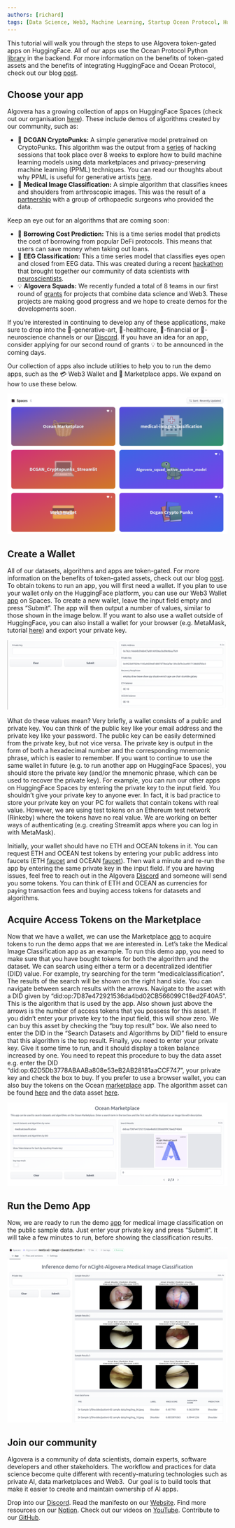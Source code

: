 ```yaml
---
authors: [richard]
tags: [Data Science, Web3, Machine Learning, Startup Ocean Protocol, HuggingFace ]
---
```

This tutorial will walk you through the steps to use Algovera token-gated apps on HuggingFace. All of our apps use the Ocean Protocol Python [library](https://github.com/oceanprotocol/ocean.py) in the backend. For more information on the benefits of token-gated assets and the benefits of integrating HuggingFace and Ocean Protocol, check out our blog [post](https://docs.algovera.ai/blog/2022/01/04/Using%20the%20Ocean%20Marketplace%20with%20HuggingFace%20Apps,%20Algorithms%20and%20Datasets).
<!--truncate-->

## Choose your app

Algovera has a growing collection of apps on HuggingFace Spaces (check out our organisation [here](https://huggingface.co/AlgoveraAI)). These include demos of algorithms created by our community, such as:

- 🎨 **DCGAN CryptoPunks:** A simple generative model pretrained on CryptoPunks. This algorithm was the output from a [series](https://www.youtube.com/watch?v=AThhcQrjRQk&list=PLgIrgqrkZC93qCxZFx_kWzk2vFdvgJjJI) of hacking sessions that took place over 8 weeks to explore how to build machine learning models using data marketplaces and privacy-preserving machine learning (PPML) techniques. You can read our thoughts about why PPML is useful for generative artists [here](https://docs.algovera.ai/blog/2021/12/07/Unlocking%20more%20value%20for%20NFT%20enthusiasts%20by%20bringing%20access%20to%20generative%20art%20algorithms%20on-chain).
- 🏥 **Medical Image Classification:** A simple algorithm that classifies knees and shoulders from arthroscopic images. This was the result of a [partnership](https://docs.algovera.ai/blog/2022/01/24/Announcing%20Algovera%E2%80%99s%20Partnership%20with%20nCight%20to%20develop%20a%20medical%20image%20classification%20algorithm) with a group of orthopaedic surgeons who provided the data.

Keep an eye out for an algorithms that are coming soon:

- 💸 **Borrowing Cost Prediction:** This is a time series model that predicts the cost of borrowing from popular DeFi protocols. This means that users can save money when taking out loans.
- 🧠 **EEG Classification:** This a time series model that classifies eyes open and closed from EEG data. This was created during a recent [hackathon](https://www.notion.so/AlgoLYNXathon-Sign-Up-b2362fb5ac28462aaaba0d502cbe89ab) that brought together our community of data scientists with [neuroscientists](https://www.phas3.io/lynx).
- 💡 **Algovera Squads:** We recently funded a total of 8 teams in our first round of [grants](https://docs.algovera.ai/blog/2021/12/23/Introducing%20Algovera%20AI%20x%20Web3%20Grants) for projects that combine data science and Web3. These projects are making good progress and we hope to create demos for the developments soon.

If you’re interested in continuing to develop any of these applications, make sure to drop into the 🎨-generative-art, 🏥-healthcare, 💸-financial or 🧠-neuroscience channels or our [Discord](https://discord.com/invite/e65RuHSDS5). If you have an idea for an app, consider applying for our second round of grants 💡 to be announced in the coming days.

Our collection of apps also include utilities to help you to run the demo apps, such as the 💳 Web3 Wallet and 🧺 Marketplace apps. We expand on how to use these below.

![huggingface](./hf.png)

## Create a Wallet

All of our datasets, algorithms and apps are token-gated. For more information on the benefits of token-gated assets, check out our blog [post](https://docs.algovera.ai/blog/2022/01/04/Using%20the%20Ocean%20Marketplace%20with%20HuggingFace%20Apps,%20Algorithms%20and%20Datasets). To obtain tokens to run an app, you will first need a wallet. If you plan to use your wallet only on the HuggingFace platform, you can use our Web3 Wallet [app](https://huggingface.co/spaces/AlgoveraAI/web3-wallet) on Spaces. To create a new wallet, leave the input field empty and press “Submit”. The app will then output a number of values, similar to those shown in the image below. If you want to also use a wallet outside of HuggingFace, you can also install a wallet for your browser (e.g. MetaMask, tutorial [here](https://docs.oceanprotocol.com/tutorials/metamask-setup/)) and export your private key.

![privatekey](./pk.png)

What do these values mean? Very briefly, a wallet consists of a public and private key. You can think of the public key like your email address and the private key like your password. The public key can be easily determined from the private key, but not vice versa. The private key is output in the form of both a hexadecimal number and the corresponding mnemonic phrase, which is easier to remember. If you want to continue to use the same wallet in future (e.g. to run another app on HuggingFace Spaces), you should store the private key (and/or the mnemonic phrase, which can be used to recover the private key). For example, you can run our other apps on HuggingFace Spaces by entering the private key to the input field. You shouldn’t give your private key to anyone ever. In fact, it is bad practice to store your private key on your PC for wallets that contain tokens with real value. However, we are using test tokens on an Ethereum test network (Rinkeby) where the tokens have no real value. We are working on better ways of authenticating (e.g. creating Streamlit apps where you can log in with MetaMask).

Initially, your wallet should have no ETH and OCEAN tokens in it. You can request ETH and OCEAN test tokens by entering your public address into faucets (ETH [faucet](https://faucet.rinkeby.io/) and OCEAN [faucet](https://faucet.rinkeby.oceanprotocol.com/)). Then wait a minute and re-run the app by entering the same private key in the input field. If you are having issues, feel free to reach out in the Algovera [Discord](https://discord.com/invite/e65RuHSDS5) and someone will send you some tokens. You can think of ETH and OCEAN as currencies for paying transaction fees and buying access tokens for datasets and algorithms.

## Acquire Access Tokens on the Marketplace

Now that we have a wallet, we can use the Marketplace [app](https://huggingface.co/spaces/AlgoveraAI/ocean-marketplace) to acquire tokens to run the demo apps that we are interested in. Let’s take the Medical Image Classification app as an example. To run this demo app, you need to make sure that you have bought tokens for both the algorithm and the dataset. We can search using either a term or a decentralized identifier (DID) value. For example, try searching for the term “medicalclassification”. The results of the search will be shown on the right hand side. You can navigate between search results with the arrows. Navigate to the asset with a DID given by “did:op:7D87e472921536da4bd02CB566099C18ed2F40A5”. This is the algorithm that is used by the app. Also shown just above the arrows is the number of access tokens that you possess for this asset. If you didn’t enter your private key to the input field, this will show zero. We can buy this asset by checking the “buy top result” box. We also need to enter the DID in the “Search Datasets and Algorithms by DID” field to ensure that this algorithm is the top result. Finally, you need to enter your private key. Give it some time to run, and it should display a token balance increased by one. You need to repeat this procedure to buy the data asset e.g. enter the DID “did:op:62D5Db3778ABAABa808e53eB2AB28181aaCCF747”, your private key and check the box to buy. If you prefer to use a browser wallet, you can also buy the tokens on the Ocean [marketplace](https://market.oceanprotocol.com/) app. The algorithm asset can be found [here](https://market.oceanprotocol.com/asset/did:op:7D87e472921536da4bd02CB566099C18ed2F40A5) and the data asset [here](https://market.oceanprotocol.com/asset/did:op:62D5Db3778ABAABa808e53eB2AB28181aaCCF747).

![ocean](./ocean.png)

## Run the Demo App

Now, we are ready to run the demo [app](https://huggingface.co/spaces/AlgoveraAI/medical-image-classification) for medical image classification on the public sample data. Just enter your private key and press “Submit”. It will take a few minutes to run, before showing the classification results.

![mic](./mic.png)

## Join our community

Algovera is a community of data scientists, domain experts, software developers and other stakeholders. The workflow and practices for data science become quite different with recently-maturing technologies such as private AI, data marketplaces and Web3.  Our goal is to build tools that make it easier to create and maintain ownership of AI apps.

Drop into our [Discord](https://discord.gg/e65RuHSDS5). Read the manifesto on our [Website](https://www.algovera.ai/). Find more resources on our [Notion](https://algovera.notion.site/). Check out our videos on [YouTube](https://www.youtube.com/channel/UC2A5iUpP6k52ZZmC8LFj1IA). Contribute to our [GitHub](https://github.com/AlgoveraAI).